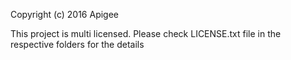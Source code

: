 
Copyright (c) 2016 Apigee

This project is multi licensed. Please check LICENSE.txt file in the respective folders for the details